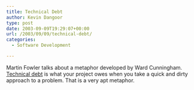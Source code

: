 ```yaml
---
title: Technical Debt
author: Kevin Dangoor
type: post
date: 2003-09-09T19:29:07+00:00
url: /2003/09/09/technical-debt/
categories:
  - Software Development

---
```

Martin Fowler talks about a metaphor developed by Ward Cunningham. [Technical debt][1] is what your project owes when you take a quick and dirty approach to a problem. That is a very apt metaphor.

 [1]: http://martinfowler.com/bliki/TechnicalDebt.html "MF Bliki: TechnicalDebt"